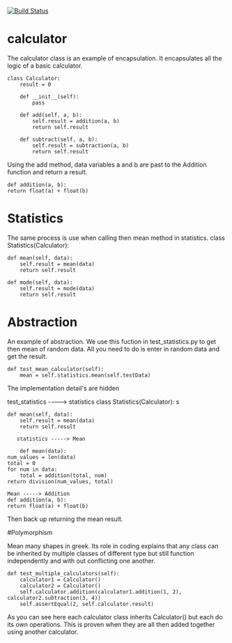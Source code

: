 [![Build Status](https://travis-ci.com/kaw393939/calculator.svg?branch=master)](https://travis-ci.com/kaw393939/calculator)

# calculator
The calculator class is an example of encapsulation. It encapsulates all the logic of a basic calculator. 

    class Calculator:
        result = 0

        def __init__(self):
            pass

        def add(self, a, b):
            self.result = addition(a, b)
            return self.result

        def subtract(self, a, b):
            self.result = subtraction(a, b)
            return self.result
        
Using the add method, data variables a and b are past to the Addition function and return a result.
        
    def addition(a, b):
    return float(a) + float(b)


# Statistics
The same process is use when calling then mean method in statistics.
class Statistics(Calculator):

    def mean(self, data):
        self.result = mean(data)
        return self.result

    def mode(self, data):
        self.result = mode(data)
        return self.result

# Abstraction

An example of abstraction. We use this fuction in test_statistics.py to get then mean of 
random data. All you need to do is enter in random data and get the result. 

    def test_mean_calculator(self):
        mean = self.statistics.mean(self.testData)

The implementation detail's are hidden 

test_statistics ----> statistics
class Statistics(Calculator): s

    def mean(self, data):
        self.result = mean(data)
        return self.result
        
       statistics -----> Mean
        
        def mean(data):
    num_values = len(data)
    total = 0
    for num in data:
        total = addition(total, num)
    return division(num_values, total)
    
    Mean -----> Addition
    def addition(a, b):
    return float(a) + float(b)

Then back up returning the mean result.

#Polymorphism


Mean many shapes in greek. Its role in coding explains that any class can 
be inherited by multiple classes of different type but still function independently and with out conflicting
one another. 

    def test_multiple_calculators(self):
        calculator1 = Calculator()
        calculator2 = Calculator()
        self.calculator.addition(calculator1.addition(1, 2), calculator2.subtraction(3, 4))
        self.assertEqual(2, self.calculator.result)
        
As you can see here each calculator class inherits Calculator() but each do its
own operations. This is proven when they are all then added together using another calculator. 
